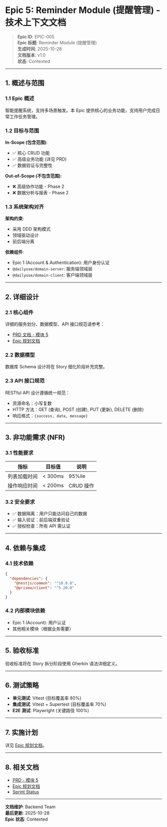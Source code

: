# Epic 5: Reminder Module (提醒管理) - 技术上下文文档

> **Epic ID**: EPIC-005  
> **Epic 标题**: Reminder Module (提醒管理)  
> **生成时间**: 2025-10-28  
> **文档版本**: v1.0  
> **状态**: Contexted

---

## 1. 概述与范围

### 1.1 Epic 概述

智能提醒系统，支持多场景触发。本 Epic 提供核心的业务功能，支持用户完成日常工作任务管理。

### 1.2 目标与范围

**In-Scope (包含范围)**:
- ✅ 核心 CRUD 功能
- ✅ 高级业务功能 (详见 PRD)
- ✅ 数据验证与完整性

**Out-of-Scope (不包含范围)**:
- ❌ 高级协作功能 - Phase 2
- ❌ 数据分析与报表 - Phase 2

### 1.3 系统架构对齐

**架构约束**:
- 采用 DDD 架构模式
- 领域驱动设计
- 前后端分离

**依赖组件**:
- Epic 1 (Account & Authentication): 用户身份认证
- `@dailyuse/domain-server`: 服务端领域层
- `@dailyuse/domain-client`: 客户端领域层

---

## 2. 详细设计

### 2.1 核心组件

详细的服务划分、数据模型、API 接口规范请参考：
- [PRD 文档 - 模块 5](./PRD-PRODUCT-REQUIREMENTS.md)
- [Epic 规划文档](./epic-planning.md#epic-5)

### 2.2 数据模型

数据库 Schema 设计将在 Story 细化阶段补充完整。

### 2.3 API 接口规范

RESTful API 设计遵循统一规范：
- 资源命名：小写复数
- HTTP 方法：GET (查询), POST (创建), PUT (更新), DELETE (删除)
- 响应格式：`{success, data, message}`

---

## 3. 非功能需求 (NFR)

### 3.1 性能要求

| 指标 | 目标值 | 说明 |
|------|--------|------|
| 列表加载时间 | < 300ms | 95%ile |
| 操作响应时间 | < 200ms | CRUD 操作 |

### 3.2 安全要求

- ✅ 数据隔离：用户只能访问自己的数据
- ✅ 输入验证：前后端双重验证
- ✅ 授权检查：所有 API 需认证

---

## 4. 依赖与集成

### 4.1 技术依赖

```json
{
  "dependencies": {
    "@nestjs/common": "^10.0.0",
    "@prisma/client": "^5.20.0"
  }
}
```

### 4.2 内部模块依赖

- Epic 1 (Account): 用户认证
- 其他相关模块（根据业务需要）

---

## 5. 验收标准

验收标准将在 Story 拆分阶段使用 Gherkin 语法详细定义。

---

## 6. 测试策略

- **单元测试**: Vitest (目标覆盖率 80%)
- **集成测试**: Vitest + Supertest (目标覆盖率 70%)
- **E2E 测试**: Playwright (关键路径 100%)

---

## 7. 实施计划

详见 [Epic 规划文档](./epic-planning.md#epic-5)。

---

## 8. 相关文档

- [PRD - 模块 5](./PRD-PRODUCT-REQUIREMENTS.md)
- [Epic 规划文档](./epic-planning.md#epic-5)
- [Sprint Status](./sprint-status.yaml)

---

**文档维护**: Backend Team  
**最后更新**: 2025-10-28  
**Epic 状态**: Contexted
